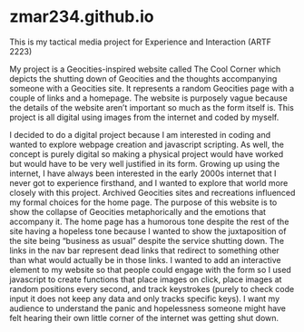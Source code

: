 # zmar234.github.io
This is my tactical media project for Experience and Interaction (ARTF 2223)

My project is a Geocities-inspired website called The Cool Corner which depicts the shutting down of Geocities and the thoughts accompanying someone with a Geocities site. It represents a random Geocities page with a couple of links and a homepage. The website is purposely vague because the details of the website aren’t important so much as the form itself is. This project is all digital using images from the internet and coded by myself. 

I decided to do a digital project because I am interested in coding and wanted to explore webpage creation and javascript scripting. As well, the concept is purely digital so making a physical project would have worked but would have to be very well justified in its form. Growing up using the internet, I have always been interested in the early 2000s internet that I never got to experience firsthand, and I wanted to explore that world more closely with this project. Archived Geocities sites and recreations influenced my formal choices for the home page. The purpose of this website is to show the collapse of Geocities metaphorically and the emotions that accompany it. The home page has a humorous tone despite the rest of the site having a hopeless tone because I wanted to show the juxtaposition of the site being “business as usual” despite the service shutting down. The links in the nav bar represent dead links that redirect to something other than what would actually be in those links. I wanted to add an interactive element to my website so that people could engage with the form so I used javascript to create functions that place images on click, place images at random positions every second, and track keystrokes (purely to check code input it does not keep any data and only tracks specific keys). I want my audience to understand the panic and hopelessness someone might have felt hearing their own little corner of the internet was getting shut down.

